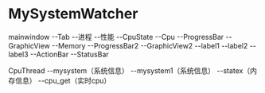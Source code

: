 MySystemWatcher
===============

mainwindow
 --Tab
  --进程
  --性能
    --CpuState
      --Cpu
        --ProgressBar
        --GraphicView
      --Memory
        --ProgressBar2
        --GraphicView2
    --label1
    --label2
    --label3
--ActionBar
--StatusBar

CpuThread
  --mysystem（系统信息）
  --mysystem1（系统信息）
  --statex（内存信息）
  --cpu_get（实时cpu）

